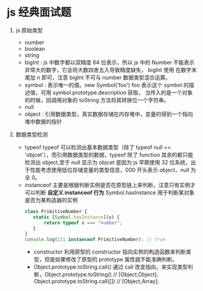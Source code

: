 <!--
 * @file: description
 * @author: zhongconghai
 * @Date: 2020-12-23 21:25:51
 * @LastEditors: zch1999
 * @LastEditTime: 2021-02-07 23:21:44
-->

# js 经典面试题

1. js 原始类型

   - number
   - boolean
   - string
   - bigInt : js 中数字都以双精度 64 位表示，所以 js 中的 Number 不能表示非常大的数字，它会将大数四舍五入导致精度缺失，
     bigInt 使用 在数字末尾加 n 即可，注意 bigInt 不可与 number 数据类型混合运算。
   - symbol : 表示唯一的值。new Symbol('foo') foo 表示这个 symbol 的描述值，可用 symbol.prototype.description 获取，
     当传入的是一个对象的时候，回调用对象的 toString 方法将其转换位一个字符串。
   - null
   - object : 引用数据类型，真实数据存储在内存堆中，变量的得到一个指向堆中数据的指针

2. 数据类型检测
   - typeof
     typeof 可以检测出基本数据类型（除了 typeof null == 'objcet'），而引用数据类型的数据，typeof 除了 function 其余的都只能检测出 object,至于 null 显示为 objcet 是因为 js 早期使用 32 位系统，出于性能考虑使用低位存储变量的类型信息，000 开头表示 object，null 为全 0。
   - instanceof 主要是根据判断实例是否在原型链上来判断，注意只有实例才可以判断
     **自定义 instanceof 行为**
     Symbol.hasInstance 用于判断某对象是否为某构造器的实例
     ```js
     class PrimitiveNumber {
     	static [Symbol.hasInstance](x) {
     		return typeof x === "number";
     	}
     }
     console.log(111 instanceof PrimitiveNumber); // true
     ```
     - constructor 利用原型的 constructor 指向实例的构造函数来判断类型，但是如果修改了原型的 prototype 属性就不能准确判断。
     - Object.prototype.toString.call() 通过 call 改变指向，来实现类型判断，Object.prototype.toString() // [Object,Object]; Object.prototype.toString.call([]) // [Object,Array];
